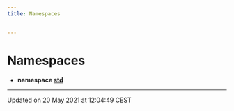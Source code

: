 ```yaml
---
title: Namespaces


---
```


# Namespaces



* **namespace [std](https://github.com/devel0/iot-utils/tree/main/data/api/Namespaces/namespacestd.md)** 



-------------------------------

Updated on 20 May 2021 at 12:04:49 CEST
